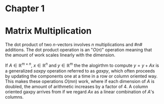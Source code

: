 # Chapter 1
# Matrix Multiplication

The dot product of two $n$-vectors involves $n$ multiplications and #n# additions. The dot product operation is an "$O(n)$" operation meaning that the amount of work scales linearly with the dimension. 

If $A \in \mathbb{R}^{m \times n}$, $x \in \mathbb{R}^n$ and $y \in \mathbb{R}^m$ the the alogirthm to compute $y = y + Ax$ is a generalized $\textit{saxpy}$ operation referred to as $\textit{gaxpy}$, which often proceeds by updating the components one at a time in a row or column oriented way. This makes these operations $O(mn)$ work, where if each dimension of $A$ is doubled, the amount of arithmetic increases by a factor of $4$. A column oriented gaxpy arrives from if we regard $Ax$ as a linear combination of $A$'s columns. 